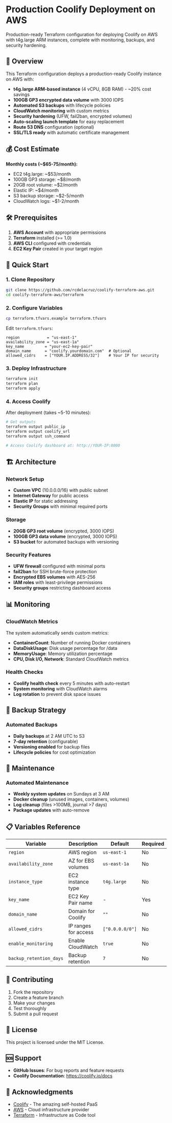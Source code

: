 # Production Coolify Deployment on AWS

Production-ready Terraform configuration for deploying Coolify on AWS with t4g.large ARM instances, complete with monitoring, backups, and security hardening.

## 🚀 Overview

This Terraform configuration deploys a production-ready Coolify instance on AWS with:

- **t4g.large ARM-based instance** (4 vCPU, 8GB RAM) - ~20% cost savings
- **100GB GP3 encrypted data volume** with 3000 IOPS
- **Automated S3 backups** with lifecycle policies
- **CloudWatch monitoring** with custom metrics
- **Security hardening** (UFW, fail2ban, encrypted volumes)
- **Auto-scaling launch template** for easy replacement
- **Route 53 DNS** configuration (optional)
- **SSL/TLS ready** with automatic certificate management

## 💰 Cost Estimate

**Monthly costs (~$65-75/month):**
- EC2 t4g.large: ~$53/month
- 100GB GP3 storage: ~$8/month
- 20GB root volume: ~$2/month
- Elastic IP: ~$4/month
- S3 backup storage: ~$2-5/month
- CloudWatch logs: ~$1-2/month

## 🛠️ Prerequisites

1. **AWS Account** with appropriate permissions
2. **Terraform** installed (>= 1.0)
3. **AWS CLI** configured with credentials
4. **EC2 Key Pair** created in your target region

## 🚀 Quick Start

### 1. Clone Repository
```bash
git clone https://github.com/rcdelacruz/coolify-terraform-aws.git
cd coolify-terraform-aws/terraform
```

### 2. Configure Variables
```bash
cp terraform.tfvars.example terraform.tfvars
```

Edit `terraform.tfvars`:
```hcl
region            = "us-east-1"
availability_zone = "us-east-1a"
key_name         = "your-ec2-key-pair"
domain_name      = "coolify.yourdomain.com"  # Optional
allowed_cidrs    = ["YOUR.IP.ADDRESS/32"]    # Your IP for security
```

### 3. Deploy Infrastructure
```bash
terraform init
terraform plan
terraform apply
```

### 4. Access Coolify
After deployment (takes ~5-10 minutes):
```bash
# Get outputs
terraform output public_ip
terraform output coolify_url
terraform output ssh_command

# Access Coolify dashboard at: http://YOUR-IP:8000
```

## 🏗️ Architecture

### Network Setup
- **Custom VPC** (10.0.0.0/16) with public subnet
- **Internet Gateway** for public access
- **Elastic IP** for static addressing
- **Security Groups** with minimal required ports

### Storage
- **20GB GP3 root volume** (encrypted, 3000 IOPS)
- **100GB GP3 data volume** (encrypted, 3000 IOPS)
- **S3 bucket** for automated backups with versioning

### Security Features
- **UFW firewall** configured with minimal ports
- **fail2ban** for SSH brute-force protection
- **Encrypted EBS volumes** with AES-256
- **IAM roles** with least-privilege permissions
- **Security groups** restricting dashboard access

## 📊 Monitoring

### CloudWatch Metrics
The system automatically sends custom metrics:
- **ContainerCount**: Number of running Docker containers
- **DataDiskUsage**: Disk usage percentage for /data
- **MemoryUsage**: Memory utilization percentage
- **CPU, Disk I/O, Network**: Standard CloudWatch metrics

### Health Checks
- **Coolify health check** every 5 minutes with auto-restart
- **System monitoring** with CloudWatch alarms
- **Log rotation** to prevent disk space issues

## 💾 Backup Strategy

### Automated Backups
- **Daily backups** at 2 AM UTC to S3
- **7-day retention** (configurable)
- **Versioning enabled** for backup files
- **Lifecycle policies** for cost optimization

## 🔧 Maintenance

### Automated Maintenance
- **Weekly system updates** on Sundays at 3 AM
- **Docker cleanup** (unused images, containers, volumes)
- **Log cleanup** (files >100MB, journal >7 days)
- **Package updates** with auto-remove

## 📋 Variables Reference

| Variable | Description | Default | Required |
|----------|-------------|---------|----------|
| `region` | AWS region | `us-east-1` | No |
| `availability_zone` | AZ for EBS volumes | `us-east-1a` | No |
| `instance_type` | EC2 instance type | `t4g.large` | No |
| `key_name` | EC2 Key Pair name | - | Yes |
| `domain_name` | Domain for Coolify | `""` | No |
| `allowed_cidrs` | IP ranges for access | `["0.0.0.0/0"]` | No |
| `enable_monitoring` | Enable CloudWatch | `true` | No |
| `backup_retention_days` | Backup retention | `7` | No |

## 🤝 Contributing

1. Fork the repository
2. Create a feature branch
3. Make your changes
4. Test thoroughly
5. Submit a pull request

## 📄 License

This project is licensed under the MIT License.

## 🆘 Support

- **GitHub Issues**: For bug reports and feature requests
- **Coolify Documentation**: https://coolify.io/docs

## 🙏 Acknowledgments

- [Coolify](https://coolify.io) - The amazing self-hosted PaaS
- [AWS](https://aws.amazon.com) - Cloud infrastructure provider
- [Terraform](https://terraform.io) - Infrastructure as Code tool